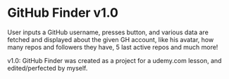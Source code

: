 # GitHub Finder v1.0

User inputs a GitHub username, presses button, and various data are fetched and displayed about the given GH account, like his avatar, how many repos and followers they have, 5 last active repos and much more!

v1.0: GitHub Finder was created as a project for a udemy.com lesson, and edited/perfected by myself.
